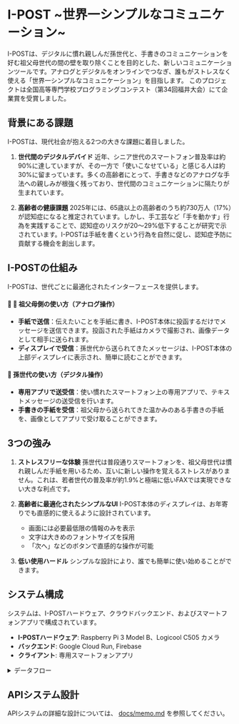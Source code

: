 # I-POST ~世界一シンプルなコミュニケーション~

I-POSTは、デジタルに慣れ親しんだ孫世代と、手書きのコミュニケーションを好む祖父母世代の間の壁を取り除くことを目的とした、新しいコミュニケーションツールです。アナログとデジタルをオンラインでつなぎ、誰もがストレスなく使える「世界一シンプルなコミュニケーション」を目指します。
このプロジェクトは全国高等専門学校プログラミングコンテスト（第34回福井大会）にて企業賞を受賞しました。

## 背景にある課題

I-POSTは、現代社会が抱える2つの大きな課題に着目しました。

1.  **世代間のデジタルデバイド**
    近年、シニア世代のスマートフォン普及率は約90%に達していますが、その一方で「使いこなせている」と感じる人は約30%に留まっています。多くの高齢者にとって、手書きなどのアナログな手法への親しみが根強く残っており、世代間のコミュニケーションに隔たりが生まれています。

2.  **高齢者の健康課題**
    2025年には、65歳以上の高齢者のうち約730万人（17%）が認知症になると推定されています。しかし、手工芸など「手を動かす」行為を実践することで、認知症のリスクが20〜29%低下することが研究で示されています。I-POSTは手紙を書くという行為を自然に促し、認知症予防に貢献する機会を創出します。

## I-POSTの仕組み

I-POSTは、世代ごとに最適化されたインターフェースを提供します。

#### 👴 👵 祖父母側の使い方（アナログ操作）
* **手紙で送信**：伝えたいことを手紙に書き、I-POST本体に投函するだけでメッセージを送信できます。投函された手紙はカメラで撮影され、画像データとして相手に送られます。
* **ディスプレイで受信**：孫世代から送られてきたメッセージは、I-POST本体の上部ディスプレイに表示され、簡単に読むことができます。

#### 📱 孫世代の使い方（デジタル操作）
* **専用アプリで送受信**：使い慣れたスマートフォン上の専用アプリで、テキストメッセージの送受信を行います。
* **手書きの手紙を受信**：祖父母から送られてきた温かみのある手書きの手紙を、画像としてアプリで受け取ることができます。

## 3つの強み

1.  **ストレスフリーな体験**
    孫世代は普段通りスマートフォンを、祖父母世代は慣れ親しんだ手紙を用いるため、互いに新しい操作を覚えるストレスがありません。これは、若者世代の普及率が約1.9%と極端に低いFAXでは実現できない大きな利点です。

2.  **高齢者に最適化されたシンプルなUI**
    I-POST本体のディスプレイは、お年寄りでも直感的に使えるように設計されています。
    * 画面には必要最低限の情報のみを表示
    * 文字は大きめのフォントサイズを採用
    * 「次へ」などのボタンで直感的な操作が可能

3.  **低い使用ハードル**
    シンプルな設計により、誰でも簡単に使い始めることができます。

## システム構成

システムは、I-POSTハードウェア、クラウドバックエンド、およびスマートフォンアプリで構成されています。

* **I-POSTハードウェア**: Raspberry Pi 3 Model B、Logicool C505 カメラ
* **バックエンド**: Google Cloud Run, Firebase
* **クライアント**: 専用スマートフォンアプリ

<details>
<summary>データフロー</summary>

* **孫 → 祖父母**:
    1. 孫がアプリからテキストメッセージを送信します。
    2. メッセージはFirebaseに保存されます。
    3. I-POST本体（Raspberry Pi）がFirebaseからデータを取得し、ディスプレイに表示します。

* **祖父母 → 孫**:
    1. 祖父母が手紙をI-POSTに投函します。
    2. 内蔵カメラが手紙を撮影します。
    3. 撮影された画像はCloud Run経由で処理され、Firebaseに保存されます。
    4. 孫のスマートフォンアプリがFirebaseから画像データを取得し、表示します。

</details>

## APIシステム設計

APIシステムの詳細な設計については、 [docs/memo.md](docs/memo.md) を参照してください。
